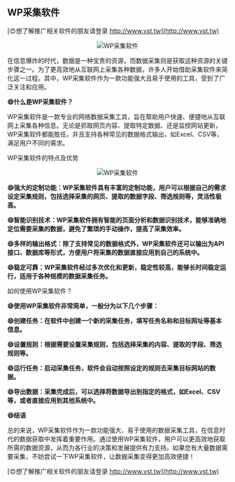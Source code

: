 ## **WP采集软件**

[😍想了解推广相关软件的朋友请登录 http://www.vst.tw](http://www.vst.tw)

 <center><img src="https://vst.tw/MP4/tuiguang/png/5.png" alt="WP采集软件"></center>

在信息爆炸的时代，数据是一种宝贵的资源，而数据采集则是获取这种资源的关键步骤之一。为了更高效地从互联网上采集各种数据，许多人开始借助采集软件来简化这一过程。其中，WP采集软件作为一款功能强大且易于使用的工具，受到了广泛关注和应用。

**😄什么是WP采集软件？**

WP采集软件是一款专业的网络数据采集工具，旨在帮助用户快速、便捷地从互联网上采集各种信息。无论是抓取网页内容、提取特定数据、还是监控网站更新，WP采集软件都能胜任，并且支持各种常见的数据格式输出，如Excel、CSV等，满足用户不同的需求。

WP采集软件的特点及优势

 <center><img src="https://vst.tw/MP4/tuiguang/png/5.png" alt="WP采集软件"></center>

**😄强大的定制功能：WP采集软件具有丰富的定制功能，用户可以根据自己的需求设定采集规则，包括选择采集的网页、提取的数据字段、筛选规则等，灵活性极高。**

**😄智能识别技术：WP采集软件拥有智能的页面分析和数据识别技术，能够准确地定位需要采集的数据，避免了繁琐的手动操作，提高了采集效率。**

**😄多样的输出格式：除了支持常见的数据格式外，WP采集软件还可以输出为API接口、数据库等形式，方便用户将采集的数据直接应用到自己的系统中。**

**😄稳定可靠：WP采集软件经过多次优化和更新，稳定性较高，能够长时间稳定运行，适用于各种规模的数据采集任务。**

如何使用WP采集软件？

**😄使用WP采集软件非常简单，一般分为以下几个步骤：**

**😄创建任务：在软件中创建一个新的采集任务，填写任务名称和目标网址等基本信息。**

**😄设置规则：根据需要设置采集规则，包括选择采集的内容、提取的字段、筛选规则等。**

**😄运行任务：启动采集任务，软件会自动按照设定的规则去采集目标网站的数据。**

**😄导出数据：采集完成后，可以选择将数据导出到指定的格式，如Excel、CSV等，或者直接应用到其他系统中。**

**😄结语**

总的来说，WP采集软件作为一款功能强大、易于使用的数据采集工具，在信息时代的数据获取中发挥着重要作用。通过使用WP采集软件，用户可以更高效地获取所需的数据资源，从而为各行业的决策和发展提供有力支持。如果您有大量数据需要采集，不妨尝试一下WP采集软件，让数据采集变得更加高效便捷！

[😍想了解推广相关软件的朋友请登录 http://www.vst.tw](http://www.vst.tw)



